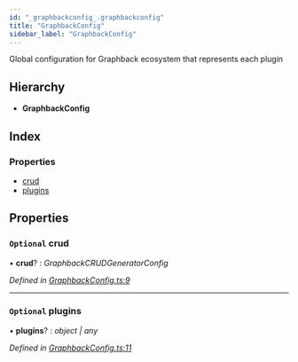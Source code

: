 ```yaml
---
id: "_graphbackconfig_.graphbackconfig"
title: "GraphbackConfig"
sidebar_label: "GraphbackConfig"
---
```


Global configuration for Graphback ecosystem that represents each plugin

## Hierarchy

* **GraphbackConfig**

## Index

### Properties

* [crud](_graphbackconfig_.graphbackconfig.md#optional-crud)
* [plugins](_graphbackconfig_.graphbackconfig.md#optional-plugins)

## Properties

### `Optional` crud

• **crud**? : *GraphbackCRUDGeneratorConfig*

*Defined in [GraphbackConfig.ts:9](https://github.com/aerogear/graphback/blob/bc616b51/packages/graphback/src/GraphbackConfig.ts#L9)*

___

### `Optional` plugins

• **plugins**? : *object | any*

*Defined in [GraphbackConfig.ts:11](https://github.com/aerogear/graphback/blob/bc616b51/packages/graphback/src/GraphbackConfig.ts#L11)*

